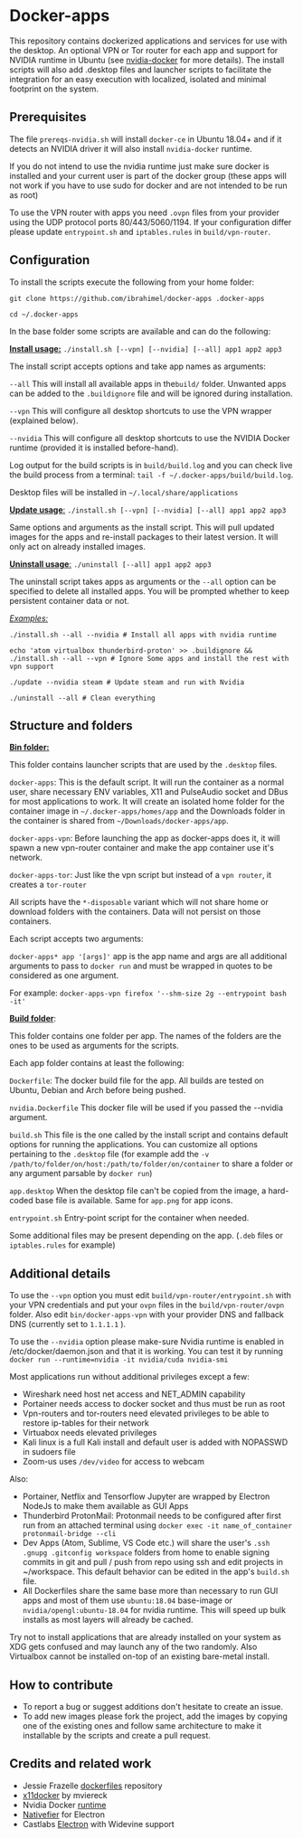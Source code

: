 # **Docker-apps**

This repository contains dockerized applications and services for use with the desktop. An optional VPN or Tor router for each app and support for NVIDIA runtime in Ubuntu (see [nvidia-docker](https://github.com/NVIDIA/nvidia-docker) for more details). The install scripts will also add .desktop files and launcher scripts to facilitate the integration for an easy execution with localized, isolated and minimal footprint on the system.


## **Prerequisites**

The file `prereqs-nvidia.sh` will install `docker-ce` in Ubuntu 18.04+ and if it detects an NVIDIA driver it will also install `nvidia-docker` runtime.

If you do not intend to use the nvidia runtime just make sure docker is installed and your current user is part of the docker group (these apps will not work if you have to use sudo for docker and are not intended to be run as root)

To use the VPN router with apps you need `.ovpn` files from your provider using the UDP protocol ports 80/443/5060/1194. If your configuration differ please update `entrypoint.sh` and `iptables.rules` in `build/vpn-router`.



## **Configuration**

To install the scripts execute the following from your home folder:

`git clone https://github.com/ibrahimel/docker-apps .docker-apps`

`cd ~/.docker-apps`

In the base folder some scripts are available and can do the following:

<u>**Install usage:**</u> `./install.sh [--vpn] [--nvidia] [--all] app1 app2 app3`

The install script accepts options and take app names as arguments:

`--all` This will install all available apps in the`build/` folder. Unwanted apps can be added to the `.buildignore` file and will be ignored during installation.

`--vpn` This will configure all desktop shortcuts to use the VPN wrapper (explained below).

`--nvidia` This will configure all desktop shortcuts to use the NVIDIA Docker runtime (provided it is installed before-hand).

Log output for the build scripts is in `build/build.log` and you can check live the build process from a terminal: `tail -f ~/.docker-apps/build/build.log`.

Desktop files will be installed in `~/.local/share/applications`

<u>**Update usage**:</u> `./install.sh [--vpn] [--nvidia] [--all] app1 app2 app3`

Same options and arguments as the install script. This will pull updated images for the apps and re-install packages to their latest version. It will only act on already installed images.

<u>**Uninstall usage**:</u> `./uninstall [--all] app1 app2 app3`

The uninstall script takes apps as arguments or the `--all` option can be specified to delete all installed apps. You will be prompted whether to keep persistent container data or not.

<u>*Examples:*</u>

`./install.sh --all --nvidia # Install all apps with nvidia runtime`

`echo 'atom virtualbox thunderbird-proton' >> .buildignore && ./install.sh --all --vpn # Ignore Some apps and install the rest with vpn support`

`./update --nvidia steam # Update steam and run with Nvidia`

`./uninstall --all # Clean everything`



## **Structure and folders**

**<u>Bin folder:</u>**

This folder contains launcher scripts that are used by the `.desktop` files.

`docker-apps`: This is the default script. It will run the container as a normal user, share necessary ENV variables, X11 and PulseAudio socket and DBus for most applications to work. It will create an isolated home folder for the container image in `~/.docker-apps/homes/app` and the Downloads folder in the container is shared from `~/Downloads/docker-apps/app`.

`docker-apps-vpn`: Before launching the app as docker-apps does it, it will spawn a new vpn-router container and make the app container use it's network.

`docker-apps-tor`: Just like the vpn script but instead of a `vpn router`, it creates a `tor-router`

All scripts have the `*-disposable` variant which will not share home or download folders with the containers. Data will not persist on those containers.

Each script accepts two arguments: 

`docker-apps* app '[args]'` app is the app name and args are all additional arguments to pass to `docker run` and must be wrapped in quotes to  be considered as one argument.

For example: `docker-apps-vpn firefox '--shm-size 2g --entrypoint bash -it'`

<u>**Build folder**</u>:

This folder contains one folder per app. The names of the folders are the ones to be used as arguments for the scripts.

Each app folder contains at least the following:

`Dockerfile`: The docker build file for the app. All builds are tested on Ubuntu, Debian and Arch before being pushed.

`nvidia.Dockerfile` This docker file will be used if you passed the --nvidia argument.

`build.sh` This file is the one called by the install script and contains default options for running the applications. You can customize all options pertaining to the `.desktop` file (for example add the `-v /path/to/folder/on/host:/path/to/folder/on/container` to share a folder or any argument parsable by `docker run`)

`app.desktop` When the desktop file can't be copied from the image, a hard-coded base file is available. Same for `app.png` for app icons.

`entrypoint.sh`  Entry-point script for the container when needed.

Some additional files may be present depending on the app. (`.deb` files or `iptables.rules` for example)



## **Additional details**

To use the `--vpn` option you must edit `build/vpn-router/entrypoint.sh` with your VPN credentials and put your `ovpn` files in the `build/vpn-router/ovpn` folder. Also edit `bin/docker-apps-vpn` with your provider DNS and fallback DNS (currently set to `1.1.1.1` ).

To use the `--nvidia` option please make-sure Nvidia runtime is enabled in /etc/docker/daemon.json and that it is working. You can test it by running  `docker run --runtime=nvidia -it nvidia/cuda nvidia-smi`

Most applications run without additional privileges except a few:

- Wireshark need host net access and NET_ADMIN capability
- Portainer needs access to docker socket and thus must be run as root
- Vpn-routers and tor-routers need elevated privileges to be able to restore ip-tables for their network
- Virtuabox needs elevated privileges
- Kali linux is a full Kali install and default user is added with NOPASSWD in sudoers file
- Zoom-us uses `/dev/video` for access to webcam

Also:

- Portainer, Netflix and Tensorflow Jupyter are wrapped by Electron NodeJs to make them available as GUI Apps
- Thunderbird ProtonMail: Protonmail needs to be configured after first run from an attached terminal using `docker exec -it name_of_container protonmail-bridge --cli`
- Dev Apps (Atom, Sublime, VS Code etc.) will share the user's `.ssh .gnupg .gitconfig workspace` folders from home to enable signing commits in git and pull / push from repo using ssh and edit projects in ~/workspace. This default behavior can be edited in the app's `build.sh` file.
- All Dockerfiles share the same base more than necessary to run GUI apps and most of them use `ubuntu:18.04` base-image or `nvidia/opengl:ubuntu-18.04` for nvidia runtime. This will speed up bulk installs as most layers will already be cached.

Try not to install applications that are already installed on your system as XDG gets confused and may launch any of the two randomly. Also Virtualbox cannot be installed on-top of an existing bare-metal install.



## **How to contribute**

- To report a bug or suggest additions don't hesitate to create an issue.
- To add new images please fork the project, add the images by copying one of the existing ones and follow same architecture to make it installable by the scripts and create a pull request.



## **Credits and related work**

- Jessie Frazelle [dockerfiles](https://github.com/jessfraz/dockerfiles) repository
- [x11docker](https://github.com/mviereck/x11docker) by mviereck
- Nvidia Docker [runtime](https://github.com/NVIDIA/nvidia-docker)
- [Nativefier](https://github.com/jiahaog/nativefier) for Electron
- Castlabs [Electron](https://github.com/castlabs/electron-releases) with Widevine support



